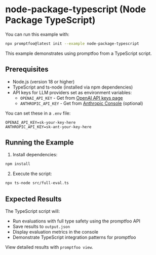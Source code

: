 # node-package-typescript (Node Package TypeScript)

You can run this example with:

```bash
npx promptfoo@latest init --example node-package-typescript
```

This example demonstrates using promptfoo from a TypeScript script.

## Prerequisites

- Node.js (version 18 or higher)
- TypeScript and ts-node (installed via npm dependencies)
- API keys for LLM providers set as environment variables:
  - `OPENAI_API_KEY` - Get from [OpenAI API keys page](https://platform.openai.com/api-keys)
  - `ANTHROPIC_API_KEY` - Get from [Anthropic Console](https://console.anthropic.com/) (optional)

You can set these in a `.env` file:

```
OPENAI_API_KEY=sk-your-key-here
ANTHROPIC_API_KEY=sk-ant-your-key-here
```

## Running the Example

1. Install dependencies:

```bash
npm install
```

2. Execute the script:

```bash
npx ts-node src/full-eval.ts
```

## Expected Results

The TypeScript script will:

- Run evaluations with full type safety using the promptfoo API
- Save results to `output.json`
- Display evaluation metrics in the console
- Demonstrate TypeScript integration patterns for promptfoo

View detailed results with `promptfoo view`.
